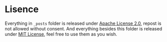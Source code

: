 # Lisence

Everything in `_posts` folder is released under [Apache License 2.0](https://choosealicense.com/licenses/apache-2.0/), repost is not allowed without consent. And everything besides this folder is released under [MIT License](https://choosealicense.com/licenses/mit/), feel free to use them as you wish.

